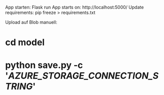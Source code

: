 App starten: Flask run
App starts on: http://localhost:5000/ 
Update requirements: pip freeze > requirements.txt

Upload auf Blob manuell:
# cd model
# python save.py -c '***AZURE_STORAGE_CONNECTION_STRING***'